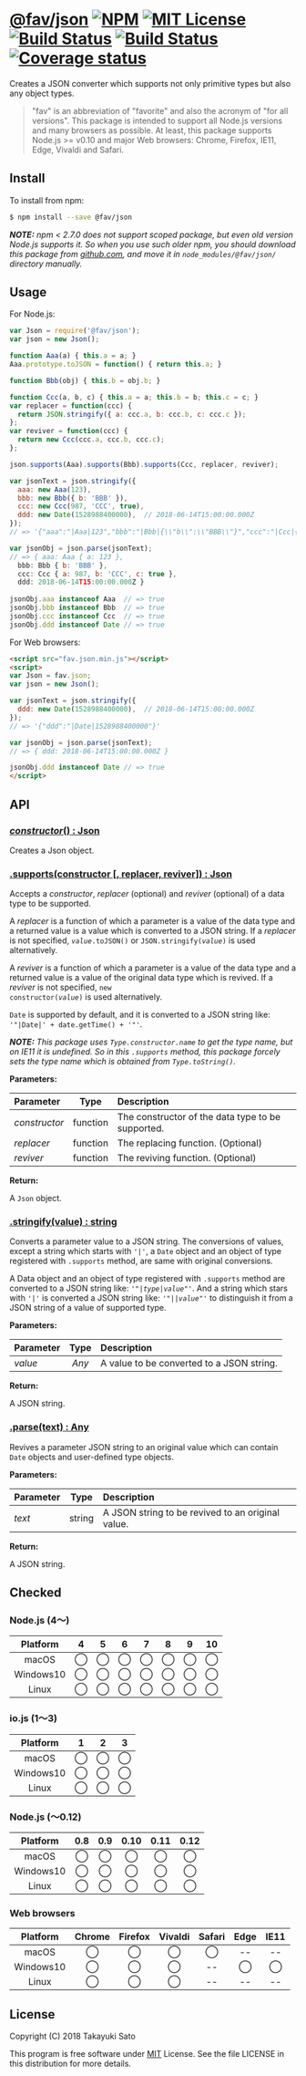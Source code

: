 # [@fav/json][repo-url] [![NPM][npm-img]][npm-url] [![MIT License][mit-img]][mit-url] [![Build Status][travis-img]][travis-url] [![Build Status][appveyor-img]][appveyor-url] [![Coverage status][coverage-img]][coverage-url]

Creates a JSON converter which supports not only primitive types but also any object types.

> "fav" is an abbreviation of "favorite" and also the acronym of "for all versions".
> This package is intended to support all Node.js versions and many browsers as possible.
> At least, this package supports Node.js >= v0.10 and major Web browsers: Chrome, Firefox, IE11, Edge, Vivaldi and Safari.

## Install

To install from npm:

```sh
$ npm install --save @fav/json
```

***NOTE:*** *npm < 2.7.0 does not support scoped package, but even old version Node.js supports it. So when you use such older npm, you should download this package from [github.com][repo-url], and move it in `node_modules/@fav/json/` directory manually.*


## Usage

For Node.js:

```js
var Json = require('@fav/json');
var json = new Json();

function Aaa(a) { this.a = a; }
Aaa.prototype.toJSON = function() { return this.a; }

function Bbb(obj) { this.b = obj.b; }

function Ccc(a, b, c) { this.a = a; this.b = b; this.c = c; }
var replacer = function(ccc) {
  return JSON.stringify({ a: ccc.a, b: ccc.b, c: ccc.c });
};
var reviver = function(ccc) {
  return new Ccc(ccc.a, ccc.b, ccc.c);
};

json.supports(Aaa).supports(Bbb).supports(Ccc, replacer, reviver);

var jsonText = json.stringify({
  aaa: new Aaa(123),
  bbb: new Bbb({ b: 'BBB' }),
  ccc: new Ccc(987, 'CCC', true),
  ddd: new Date(1528988400000),  // 2018-06-14T15:00:00.000Z
});
// => '{"aaa":"|Aaa|123","bbb":"|Bbb|{\\"b\\":\\"BBB\\"}","ccc":"|Ccc|{\\"a\\":987,\\"b\\":\\"CCC\\",\\"c\\":true}","ddd":"|Date|1528988400000"}'

var jsonObj = json.parse(jsonText);
// => { aaa: Aaa { a: 123 },
  bbb: Bbb { b: 'BBB' },
  ccc: Ccc { a: 987, b: 'CCC', c: true },
  ddd: 2018-06-14T15:00:00.000Z }
  
jsonObj.aaa instanceof Aaa  // => true
jsonObj.bbb instanceof Bbb  // => true
jsonObj.ccc instanceof Ccc  // => true
jsonObj.ddd instanceof Date // => true
```

For Web browsers:

```html
<script src="fav.json.min.js"></script>
<script>
var Json = fav.json;
var json = new Json();

var jsonText = json.stringify({
  ddd: new Date(1528988400000),  // 2018-06-14T15:00:00.000Z
});
// => '{"ddd":"|Date|1528988400000"}'

var jsonObj = json.parse(jsonText);
// => { ddd: 2018-06-14T15:00:00.000Z }

jsonObj.ddd instanceof Date // => true
</script>
```


## API

### <u>*constructor*() : Json</u>

Creates a Json object. 

### <u>.supports(constructor [, replacer, reviver]) : Json</u>

Accepts a *constructor*, *replacer* (optional) and *reviver* (optional) of a data type to be supported.

A *replacer* is a function of which a parameter is a value of the data type and a returned value is a value which is converted to a JSON string. 
If a *replacer* is not specified, <code><i>value</i>.toJSON()</code> or <code>JSON.stringify(<i>value</i>)</code> is used alternatively.

A *reviver* is a function of which a parameter is a value of the data type and a returned value is a value of the original data type which is revived.
If a *reviver* is not specified, <code>new constructor(<i>value</i>)</code> is used alternatively.

`Date` is supported by default, and it is converted to a JSON string like: `'"|Date|' + date.getTime() + '"'`.

***NOTE:***
*This package uses <code><i>Type</i>.constructor.name</code> to get the type name, but on IE11 it is undefined.
So in this `.supports` method, this package forcely sets the type name which is obtained from <code><i>Type</i>.toString()</code>.*


**Parameters:**

| Parameter    |  Type    | Description                                       |
|:-------------|:--------:|:--------------------------------------------------|
| *constructor*| function | The constructor of the data type to be supported. |
| *replacer*   | function | The replacing function. (Optional)                |
| *reviver*    | function | The reviving function. (Optional)                 |

**Return:**

A `Json` object.


### <u>.stringify(value) : string</u>

Converts a parameter value to a JSON string.
The conversions of values, except a string which starts with `'|'`, a `Date` object and an object of type registered with `.supports` method, are same with original conversions. 

A Data object and an object of type registered with `.supports` method are converted to a JSON string like: <code>'"|<i>type</i>|<i>value</i>"'</code>.
And a string which stars with `'|'` is converted a JSON string like: <code>'"||<i>value</i>"'</code> to distinguish it from a JSON string of a value of supported type.

**Parameters:**

| Parameter    |  Type    | Description                                 |
|:-------------|:--------:|:--------------------------------------------|
| *value*      | *Any*    | A value to be converted to a JSON string.   |

**Return:**

A JSON string.

### <u>.parse(text) : Any</u>

Revives a parameter JSON string to an original value which can contain `Date` objects and user-defined type objects.

**Parameters:**

| Parameter    |  Type    | Description                                       |
|:-------------|:--------:|:--------------------------------------------------|
| *text*       | string   | A JSON string to be revived to an original value. |

**Return:**

A JSON string.


## Checked                                                                      

### Node.js (4〜)

| Platform  |   4    |   5    |   6    |   7    |   8    |   9    |   10   |
|:---------:|:------:|:------:|:------:|:------:|:------:|:------:|:------:|
| macOS     |&#x25ef;|&#x25ef;|&#x25ef;|&#x25ef;|&#x25ef;|&#x25ef;|&#x25ef;|
| Windows10 |&#x25ef;|&#x25ef;|&#x25ef;|&#x25ef;|&#x25ef;|&#x25ef;|&#x25ef;|
| Linux     |&#x25ef;|&#x25ef;|&#x25ef;|&#x25ef;|&#x25ef;|&#x25ef;|&#x25ef;|

### io.js (1〜3)

| Platform  |   1    |   2    |   3    |
|:---------:|:------:|:------:|:------:|
| macOS     |&#x25ef;|&#x25ef;|&#x25ef;|
| Windows10 |&#x25ef;|&#x25ef;|&#x25ef;|
| Linux     |&#x25ef;|&#x25ef;|&#x25ef;|

### Node.js (〜0.12)

| Platform  |  0.8   |  0.9   |  0.10  |  0.11  |  0.12  |
|:---------:|:------:|:------:|:------:|:------:|:------:|
| macOS     |&#x25ef;|&#x25ef;|&#x25ef;|&#x25ef;|&#x25ef;|
| Windows10 |&#x25ef;|&#x25ef;|&#x25ef;|&#x25ef;|&#x25ef;|
| Linux     |&#x25ef;|&#x25ef;|&#x25ef;|&#x25ef;|&#x25ef;|

### Web browsers

| Platform  | Chrome | Firefox | Vivaldi | Safari |  Edge  | IE11   |
|:---------:|:------:|:-------:|:-------:|:------:|:------:|:------:|
| macOS     |&#x25ef;|&#x25ef; |&#x25ef; |&#x25ef;|   --   |   --   |
| Windows10 |&#x25ef;|&#x25ef; |&#x25ef; |   --   |&#x25ef;|&#x25ef;|
| Linux     |&#x25ef;|&#x25ef; |&#x25ef; |   --   |   --   |   --   |


## License

Copyright (C) 2018 Takayuki Sato

This program is free software under [MIT][mit-url] License.
See the file LICENSE in this distribution for more details.

[repo-url]: https://github.com/sttk/fav-json/
[npm-img]: https://img.shields.io/badge/npm-v0.1.0-blue.svg
[npm-url]: https://www.npmjs.com/package/@fav/text.camel-case
[mit-img]: https://img.shields.io/badge/license-MIT-green.svg
[mit-url]: https://opensource.org/licenses/MIT
[travis-img]: https://travis-ci.org/sttk/fav-json.svg?branch=master
[travis-url]: https://travis-ci.org/sttk/fav-json
[appveyor-img]: https://ci.appveyor.com/api/projects/status/github/sttk/fav-json?branch=master&svg=true
[appveyor-url]: https://ci.appveyor.com/project/sttk/fav-json
[coverage-img]: https://coveralls.io/repos/github/sttk/fav-json/badge.svg?branch=master
[coverage-url]: https://coveralls.io/github/sttk/fav-json?branch=master
